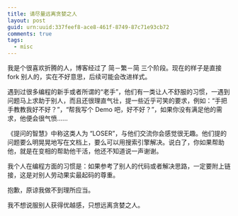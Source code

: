 ```yaml
---
title: 请尽量远离贪婪之人
layout: post
guid: urn:uuid:337feef8-ace8-461f-8749-87c71e93cb72
comments: true
tags:
  - misc
---
```


我是个很喜欢折腾的人，博客经过了 简－繁－简 三个阶段。现在的样子是直接 fork 别人的，实在不好意思，后续可能会改进样式。

遇到过很多编程的新手或者所谓的“老手”，他们有一类让人不舒服的习惯，一遇到问题马上求助于别人，而且还很理直气壮，提一些近乎可笑的要求，例如：“手把手教教我好不好？”，“帮我写个 Demo 吧，好不好？”，如果你没有满足他的需求，他便会很气愤......

《提问的智慧》中称这类人为 “LOSER”，与他们交流你会感觉很无趣。他们提的问题要么明晃晃地写在文档上，要么可以用搜索引擎解决。说白了，你如果帮助他，就是在变相的帮助他干活，他还不知道说一声谢谢。

我个人在编程方面的习惯是：如果参考了别人的代码或者解决思路，一定要附上链接，这是对别人劳动果实最起码的尊重。

抱歉，原谅我做不到理所应当。

我不想说服别人获得优越感，只想远离贪婪之人。
